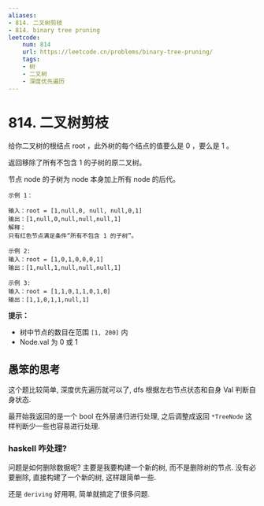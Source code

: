 ```yaml
---
aliases:
- 814. 二叉树剪枝
- 814. binary tree pruning
leetcode:
    num: 814
    url: https://leetcode.cn/problems/binary-tree-pruning/
    tags:
    - 树
    - 二叉树
    - 深度优先遍历
---
```


# 814. 二叉树剪枝

给你二叉树的根结点 root ，此外树的每个结点的值要么是 0 ，要么是 1 。

返回移除了所有不包含 1 的子树的原二叉树。

节点 node 的子树为 node 本身加上所有 node 的后代。

```
示例 1：

输入：root = [1,null,0, null, null,0,1]
输出：[1,null,0,null,null,null,1]
解释：
只有红色节点满足条件“所有不包含 1 的子树”。

示例 2:
输入：root = [1,0,1,0,0,0,1]
输出：[1,null,1,null,null,null,1]

示例 3:
输入：root = [1,1,0,1,1,0,1,0]
输出：[1,1,0,1,1,null,1]
```

**提示：**

* 树中节点的数目在范围 `[1, 200]` 内
* Node.val 为 0 或 1

## 愚笨的思考

这个题比较简单, 深度优先遍历就可以了, dfs 根据左右节点状态和自身 Val 判断自身状态.

最开始我返回的是一个 bool 在外层递归进行处理, 之后调整成返回 `*TreeNode` 这样判断少一些也容易进行处理.

### haskell 咋处理?

问题是如何删除数据呢? 主要是我要构建一个新的树, 而不是删除树的节点. 没有必要删除, 直接构建了一个新的树, 这样跟简单一些.

还是 `deriving` 好用啊, 简单就搞定了很多问题.
